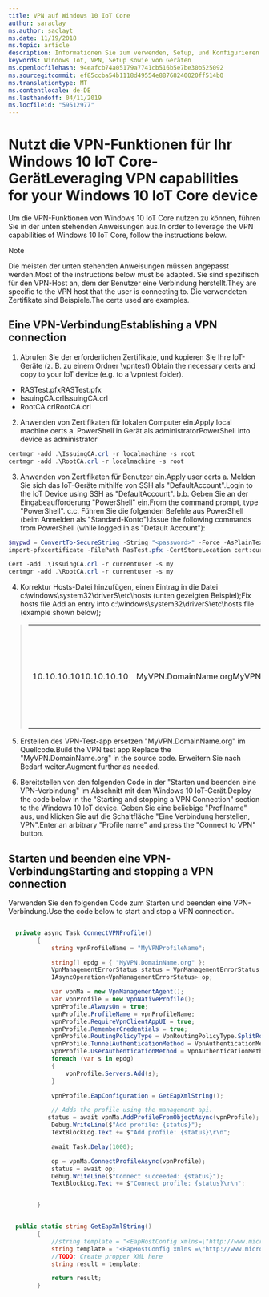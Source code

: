 ```yaml
---
title: VPN auf Windows 10 IoT Core
author: saraclay
ms.author: saclayt
ms.date: 11/19/2018
ms.topic: article
description: Informationen Sie zum verwenden, Setup, und Konfigurieren von VPN-Funktionen für Ihr Windows 10 IoT Core-Gerät.
keywords: Windows Iot, VPN, Setup sowie von Geräten
ms.openlocfilehash: 94eafcb74a05179a7741cb516b5e7be30b525092
ms.sourcegitcommit: ef85ccba54b1118d49554e88768240020ff514b0
ms.translationtype: MT
ms.contentlocale: de-DE
ms.lasthandoff: 04/11/2019
ms.locfileid: "59512977"
---
```

# <a name="leveraging-vpn-capabilities-for-your-windows-10-iot-core-device"></a><span data-ttu-id="8c7e7-104">Nutzt die VPN-Funktionen für Ihr Windows 10 IoT Core-Gerät</span><span class="sxs-lookup"><span data-stu-id="8c7e7-104">Leveraging VPN capabilities for your Windows 10 IoT Core device</span></span>

<span data-ttu-id="8c7e7-105">Um die VPN-Funktionen von Windows 10 IoT Core nutzen zu können, führen Sie in der unten stehenden Anweisungen aus.</span><span class="sxs-lookup"><span data-stu-id="8c7e7-105">In order to leverage the VPN capabilities of Windows 10 IoT Core, follow the instructions below.</span></span>

> [!NOTE]
> <span data-ttu-id="8c7e7-106">Die meisten der unten stehenden Anweisungen müssen angepasst werden.</span><span class="sxs-lookup"><span data-stu-id="8c7e7-106">Most of the instructions below must be adapted.</span></span> <span data-ttu-id="8c7e7-107">Sie sind spezifisch für den VPN-Host an, dem der Benutzer eine Verbindung herstellt.</span><span class="sxs-lookup"><span data-stu-id="8c7e7-107">They are specific to the VPN host that the user is connecting to.</span></span> <span data-ttu-id="8c7e7-108">Die verwendeten Zertifikate sind Beispiele.</span><span class="sxs-lookup"><span data-stu-id="8c7e7-108">The certs used are examples.</span></span>

## <a name="establishing-a-vpn-connection"></a><span data-ttu-id="8c7e7-109">Eine VPN-Verbindung</span><span class="sxs-lookup"><span data-stu-id="8c7e7-109">Establishing a VPN connection</span></span> 

1. <span data-ttu-id="8c7e7-110">Abrufen Sie der erforderlichen Zertifikate, und kopieren Sie Ihre IoT-Geräte (z. B. zu einem Ordner \vpntest).</span><span class="sxs-lookup"><span data-stu-id="8c7e7-110">Obtain the necessary certs and copy to your IoT device (e.g. to a \vpntest folder).</span></span>

* <span data-ttu-id="8c7e7-111">RASTest.pfx</span><span class="sxs-lookup"><span data-stu-id="8c7e7-111">RASTest.pfx</span></span>
* <span data-ttu-id="8c7e7-112">IssuingCA.crl</span><span class="sxs-lookup"><span data-stu-id="8c7e7-112">IssuingCA.crl</span></span>
* <span data-ttu-id="8c7e7-113">RootCA.crl</span><span class="sxs-lookup"><span data-stu-id="8c7e7-113">RootCA.crl</span></span>

2. <span data-ttu-id="8c7e7-114">Anwenden von Zertifikaten für lokalen Computer ein.</span><span class="sxs-lookup"><span data-stu-id="8c7e7-114">Apply local machine certs a.</span></span> <span data-ttu-id="8c7e7-115">PowerShell in Gerät als administrator</span><span class="sxs-lookup"><span data-stu-id="8c7e7-115">PowerShell into device as administrator</span></span>

```powershell
certmgr -add .\IssuingCA.crl -r localmachine -s root
certmgr -add .\RootCA.crl -r localmachine -s root
```

3. <span data-ttu-id="8c7e7-116">Anwenden von Zertifikaten für Benutzer ein.</span><span class="sxs-lookup"><span data-stu-id="8c7e7-116">Apply user certs a.</span></span> <span data-ttu-id="8c7e7-117">Melden Sie sich das IoT-Geräte mithilfe von SSH als "DefaultAccount".</span><span class="sxs-lookup"><span data-stu-id="8c7e7-117">Login to the IoT Device using SSH as "DefaultAccount".</span></span>
<span data-ttu-id="8c7e7-118">b.</span><span class="sxs-lookup"><span data-stu-id="8c7e7-118">b.</span></span> <span data-ttu-id="8c7e7-119">Geben Sie an der Eingabeaufforderung "PowerShell" ein.</span><span class="sxs-lookup"><span data-stu-id="8c7e7-119">From the command prompt, type "PowerShell".</span></span>
<span data-ttu-id="8c7e7-120">c.</span><span class="sxs-lookup"><span data-stu-id="8c7e7-120">c.</span></span> <span data-ttu-id="8c7e7-121">Führen Sie die folgenden Befehle aus PowerShell (beim Anmelden als "Standard-Konto"):</span><span class="sxs-lookup"><span data-stu-id="8c7e7-121">Issue the following commands from PowerShell (while logged in as "Default Account"):</span></span>

```powershell
$mypwd = ConvertTo-SecureString -String "<password>" -Force -AsPlainText
import-pfxcertificate -FilePath RasTest.pfx -CertStoreLocation cert:currentUser\my -Password $mypwd

Cert -add .\IssuingCA.crl -r currentuser -s my
certmgr -add .\RootCA.crl -r currentuser -s my
```

4. <span data-ttu-id="8c7e7-122">Korrektur Hosts-Datei hinzufügen, einen Eintrag in die Datei c:\windows\system32\driverS\etc\hosts (unten gezeigten Beispiel);</span><span class="sxs-lookup"><span data-stu-id="8c7e7-122">Fix hosts file Add an entry into c:\windows\system32\driverS\etc\hosts file (example shown below);</span></span>

> |    |    |    |
> |----|----| ---|
> | <span data-ttu-id="8c7e7-123">10.10.10.10</span><span class="sxs-lookup"><span data-stu-id="8c7e7-123">10.10.10.10</span></span> | <span data-ttu-id="8c7e7-124">MyVPN.DomainName.org</span><span class="sxs-lookup"><span data-stu-id="8c7e7-124">MyVPN.DomainName.org</span></span> | <span data-ttu-id="8c7e7-125">Ersetzen Sie dies durch IP-Adressen und Domänennamen nach Bedarf</span><span class="sxs-lookup"><span data-stu-id="8c7e7-125">Replace with IP address and domain name as needed</span></span> |

5. <span data-ttu-id="8c7e7-126">Erstellen des VPN-Test-app ersetzen "MyVPN.DomainName.org" im Quellcode.</span><span class="sxs-lookup"><span data-stu-id="8c7e7-126">Build the VPN test app Replace the "MyVPN.DomainName.org" in the source code.</span></span> <span data-ttu-id="8c7e7-127">Erweitern Sie nach Bedarf weiter.</span><span class="sxs-lookup"><span data-stu-id="8c7e7-127">Augment further as needed.</span></span>

6. <span data-ttu-id="8c7e7-128">Bereitstellen von den folgenden Code in der "Starten und beenden eine VPN-Verbindung" im Abschnitt mit dem Windows 10 IoT-Gerät.</span><span class="sxs-lookup"><span data-stu-id="8c7e7-128">Deploy the code below in the "Starting and stopping a VPN Connection" section to the Windows 10 IoT device.</span></span>
<span data-ttu-id="8c7e7-129">Geben Sie eine beliebige "Profilname" aus, und klicken Sie auf die Schaltfläche "Eine Verbindung herstellen, VPN".</span><span class="sxs-lookup"><span data-stu-id="8c7e7-129">Enter an arbitrary "Profile name" and press the "Connect to VPN" button.</span></span> 


## <a name="starting-and-stopping-a-vpn-connection"></a><span data-ttu-id="8c7e7-130">Starten und beenden eine VPN-Verbindung</span><span class="sxs-lookup"><span data-stu-id="8c7e7-130">Starting and stopping a VPN connection</span></span>

<span data-ttu-id="8c7e7-131">Verwenden Sie den folgenden Code zum Starten und beenden eine VPN-Verbindung.</span><span class="sxs-lookup"><span data-stu-id="8c7e7-131">Use the code below to start and stop a VPN connection.</span></span>

```csharp

  private async Task ConnectVPNProfile()
        {
            string vpnProfileName = "MyVPNProfileName";

            string[] epdg = { "MyVPN.DomainName.org" };
            VpnManagementErrorStatus status = VpnManagementErrorStatus.Ok;
            IAsyncOperation<VpnManagementErrorStatus> op;

            var vpnMa = new VpnManagementAgent();
            var vpnProfile = new VpnNativeProfile();
            vpnProfile.AlwaysOn = true;
            vpnProfile.ProfileName = vpnProfileName;
            vpnProfile.RequireVpnClientAppUI = true;
            vpnProfile.RememberCredentials = true;
            vpnProfile.RoutingPolicyType = VpnRoutingPolicyType.SplitRouting;
            vpnProfile.TunnelAuthenticationMethod = VpnAuthenticationMethod.Eap;
            vpnProfile.UserAuthenticationMethod = VpnAuthenticationMethod.Eap;
            foreach (var s in epdg)
            {
                vpnProfile.Servers.Add(s);
            }

            vpnProfile.EapConfiguration = GetEapXmlString();

            // Adds the profile using the management api.
           status = await vpnMa.AddProfileFromObjectAsync(vpnProfile);
            Debug.WriteLine($"Add profile: {status}");
            TextBlockLog.Text += $"Add profile: {status}\r\n";

            await Task.Delay(1000);

            op = vpnMa.ConnectProfileAsync(vpnProfile);
            status = await op;
            Debug.WriteLine($"Connect succeeded: {status}");
            TextBlockLog.Text += $"Connect profile: {status}\r\n";


        }


  public static string GetEapXmlString()
        {
            //string template = "<EapHostConfig xmlns=\"http://www.microsoft.com/provisioning/EapHostConfig\"><EapMethod><Type xmlns=\"http://www.microsoft.com/provisioning/EapCommon\">25</Type><VendorId xmlns=\"http://www.microsoft.com/provisioning/EapCommon\">0</VendorId><VendorType xmlns=\"http://www.microsoft.com/provisioning/EapCommon\">0</VendorType><AuthorId xmlns=\"http://www.microsoft.com/provisioning/EapCommon\">0</AuthorId></EapMethod><Config xmlns=\"http://www.microsoft.com/provisioning/EapHostConfig\"><Eap xmlns=\"http://www.microsoft.com/provisioning/BaseEapConnectionPropertiesV1\"><Type>25</Type><EapType xmlns=\"http://www.microsoft.com/provisioning/MsPeapConnectionPropertiesV1\"><ServerValidation><DisableUserPromptForServerValidation>true</DisableUserPromptForServerValidation><ServerNames></ServerNames><TrustedRootCA>d2 d3 8e ba 60 ca a1 c1 20 55 a2 e1 c8 3b 15 ad 45 01 10 c2 </TrustedRootCA><TrustedRootCA>d1 76 97 cc 20 6e d2 6e 1a 51 f5 bb 96 e9 35 6d 6d 61 0b 74 </TrustedRootCA></ServerValidation><FastReconnect>true</FastReconnect><InnerEapOptional>false</InnerEapOptional><Eap xmlns=\"http://www.microsoft.com/provisioning/BaseEapConnectionPropertiesV1\"><Type>13</Type><EapType xmlns=\"http://www.microsoft.com/provisioning/EapTlsConnectionPropertiesV1\"><CredentialsSource><CertificateStore><SimpleCertSelection>true</SimpleCertSelection></CertificateStore></CredentialsSource><ServerValidation><DisableUserPromptForServerValidation>true</DisableUserPromptForServerValidation><ServerNames></ServerNames><TrustedRootCA>d2 d3 8e ba 60 ca a1 c1 20 55 a2 e1 c8 3b 15 ad 45 01 10 c2 </TrustedRootCA><TrustedRootCA>d1 76 97 cc 20 6e d2 6e 1a 51 f5 bb 96 e9 35 6d 6d 61 0b 74 </TrustedRootCA></ServerValidation><DifferentUsername>false</DifferentUsername><PerformServerValidation xmlns=\"http://www.microsoft.com/provisioning/EapTlsConnectionPropertiesV2\">true</PerformServerValidation><AcceptServerName xmlns=\"http://www.microsoft.com/provisioning/EapTlsConnectionPropertiesV2\">false</AcceptServerName><TLSExtensions xmlns=\"http://www.microsoft.com/provisioning/EapTlsConnectionPropertiesV2\"><FilteringInfo xmlns=\"http://www.microsoft.com/provisioning/EapTlsConnectionPropertiesV3\"><EKUMapping><EKUMap><EKUName>AAD Conditional Access</EKUName><EKUOID>1.3.6.1.4.1.311.87</EKUOID></EKUMap></EKUMapping><ClientAuthEKUList Enabled=\"true\"><EKUMapInList><EKUName>AAD Conditional Access</EKUName></EKUMapInList></ClientAuthEKUList></FilteringInfo></TLSExtensions></EapType></Eap><EnableQuarantineChecks>false</EnableQuarantineChecks><RequireCryptoBinding>true</RequireCryptoBinding><PeapExtensions><PerformServerValidation xmlns=\"http://www.microsoft.com/provisioning/MsPeapConnectionPropertiesV2\">true</PerformServerValidation><AcceptServerName xmlns=\"http://www.microsoft.com/provisioning/MsPeapConnectionPropertiesV2\">false</AcceptServerName></PeapExtensions></EapType></Eap></Config></EapHostConfig>";
            string template = "<EapHostConfig xmlns =\"http://www.microsoft.com/provisioning/EapHostConfig\"><EapMethod><Type xmlns=\"http://www.microsoft.com/provisioning/EapCommon\">13</Type><VendorId xmlns=\"http://www.microsoft.com/provisioning/EapCommon\">0</VendorId><VendorType xmlns=\"http://www.microsoft.com/provisioning/EapCommon\">0</VendorType><AuthorId xmlns=\"http://www.microsoft.com/provisioning/EapCommon\">0</AuthorId></EapMethod><Config xmlns=\"http://www.microsoft.com/provisioning/EapHostConfig\"><Eap xmlns=\"http://www.microsoft.com/provisioning/BaseEapConnectionPropertiesV1\"><Type>13</Type><EapType xmlns=\"http://www.microsoft.com/provisioning/EapTlsConnectionPropertiesV1\"><CredentialsSource><CertificateStore><SimpleCertSelection>true</SimpleCertSelection></CertificateStore></CredentialsSource><ServerValidation><DisableUserPromptForServerValidation>false</DisableUserPromptForServerValidation><ServerNames></ServerNames><TrustedRootCA>b6 ea bf ba 48 be 09 c9 50 4f c6 ea 9b f5 74 dc a9 01 56 62 </TrustedRootCA></ServerValidation><DifferentUsername>false</DifferentUsername><PerformServerValidation xmlns=\"http://www.microsoft.com/provisioning/EapTlsConnectionPropertiesV2\">false</PerformServerValidation><AcceptServerName xmlns=\"http://www.microsoft.com/provisioning/EapTlsConnectionPropertiesV2\">false</AcceptServerName><TLSExtensions xmlns=\"http://www.microsoft.com/provisioning/EapTlsConnectionPropertiesV2\"><FilteringInfo xmlns=\"http://www.microsoft.com/provisioning/EapTlsConnectionPropertiesV3\"><CAHashList Enabled=\"true\"><IssuerHash>b6 ea bf ba 48 be 09 c9 50 4f c6 ea 9b f5 74 dc a9 01 56 62 </IssuerHash></CAHashList></FilteringInfo></TLSExtensions></EapType></Eap></Config></EapHostConfig>";
            //TODO: Create propper XML here
            string result = template;

            return result;
        }
```







